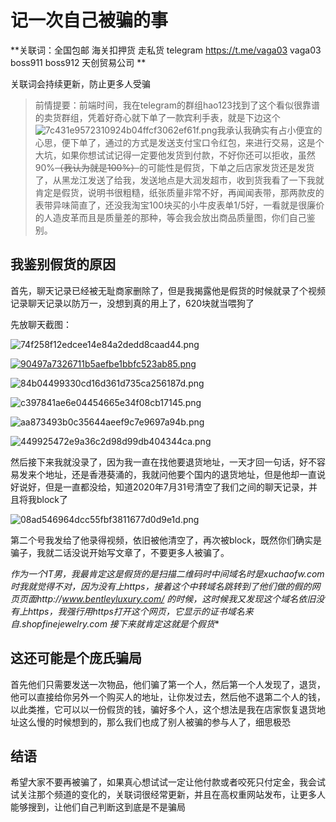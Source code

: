 # 记一次自己被骗的事

**关联词：全国包邮 海关扣押货 走私货 telegram https://t.me/vaga03 vaga03 boss911 boss912 天创贸易公司 **

关联词会持续更新，防止更多人受骗

> 前情提要：前端时间，我在telegram的群组hao123找到了这个看似很靠谱的卖货群组，凭着好奇心就下单了一款宾利手表，就是下边这个![7c431e9572310924b04ffcf3062ef61f.png](https://www.picgd.com/images/2020/08/02/7c431e9572310924b04ffcf3062ef61f.png)我承认我确实有占小便宜的心思，便下单了，通过的方式是发送支付宝口令红包，来进行交易，这是个大坑，如果你想试试记得一定要他发货到付款，不好你还可以拒收，虽然90%~~（我认为就是100%）~~的可能性是假货，下单之后店家发货还是发货了，从黑龙江发送了给我，发送地点是大润发超市，收到货我看了一下我就肯定是假货，说明书很粗糙，纸张质量非常不好，再闻闻表带，那两款皮的表带异味简直了，还没我淘宝100块买的小牛皮表单1/5好，一看就是很廉价的人造皮革而且是质量差的那种，等会我会放出商品质量图，你们自己鉴别。

## 我鉴别假货的原因

首先，聊天记录已经被无耻商家删除了，但是我揭露他是假货的时候就录了个视频记录聊天记录以防万一，没想到真的用上了，620块就当喂狗了

先放聊天截图：

![74f258f12edcee14e84a2dedd8caad44.png](https://www.picgd.com/images/2020/08/02/74f258f12edcee14e84a2dedd8caad44.png)

[![90497a7326711b5aefbe1bbfc523ab85.png](https://www.picgd.com/images/2020/08/02/90497a7326711b5aefbe1bbfc523ab85.png)](https://www.picgd.com/image/2wU0R)

![84b04499330cd16d361d735ca256187d.png](https://www.picgd.com/images/2020/08/02/84b04499330cd16d361d735ca256187d.png)

![c397841ae6e04454665e34f08cb17145.png](https://www.picgd.com/images/2020/08/02/c397841ae6e04454665e34f08cb17145.png)

![aa873493b0c35644aeef9c7e9697a94b.png](https://www.picgd.com/images/2020/08/02/aa873493b0c35644aeef9c7e9697a94b.png)

![449925472e9a36c2d98d99db404344ca.png](https://www.picgd.com/images/2020/08/02/449925472e9a36c2d98d99db404344ca.png)

然后接下来我就没录了，因为我一直在找他要退货地址，一天才回一句话，好不容易发来个地址，还是香港葵涌的，我就问他要个国内的退货地址，但是他却一直说好说好，但是一直都没给，知道2020年7月31号清空了我们之间的聊天记录，并且将我block了

![08ad546964dcc55fbf3811677d0d9e1d.png](https://www.picgd.com/images/2020/08/02/08ad546964dcc55fbf3811677d0d9e1d.png)

第二个号我发给了他录得视频，依旧被他清空了，再次被block，既然你们确实是骗子，我就二话没说开始写文章了，不要更多人被骗了。

**作为一个IT男，我最肯定这是假货的是扫描二维码时中间域名时是xuchaofw.com时我就觉得不对，因为没有上https，接着这个中转域名跳转到了他们做的假的网页页面http://www.bentleyluxury.com/ 的时候，这时候我又发现这个域名依旧没有上https，我强行用https打开这个网页，它显示的证书域名来自*.shopfinejewelry.com 接下来就肯定这就是个假货**

## 这还可能是个庞氏骗局

首先他们只需要发送一次物品，他们骗了第一个人，然后第一个人发现了，退货，他可以直接给你另外一个购买人的地址，让你发过去，然后他不退第二个人的钱，以此类推，它可以以一份假货的钱，骗好多个人，这个想法是我在店家恢复退货地址这么慢的时候想到的，那么我们也成了别人被骗的参与人了，细思极恐



## 结语

希望大家不要再被骗了，如果真心想试试一定让他付款或者咬死只付定金，我会试试关注那个频道的变化的，关联词很经常更新，并且在高权重网站发布，让更多人能够搜到，让他们自己判断这到底是不是骗局

